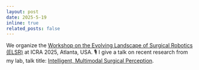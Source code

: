 ```yaml
---
layout: post
date: 2025-5-19
inline: true
related_posts: false
---
```


We organize the [Workshop on the Evolving Landscape of Surgical Robotics (ELSR)](https://sites.google.com/view/icra2025-workshop-clsr) at ICRA 2025, Atlanta, USA. 🎙️ I give a talk on recent research from my lab, talk title: [Intelligent, Multimodal Surgical Perception](https://www.youtube.com/watch?v=NW44NxnKv4E).